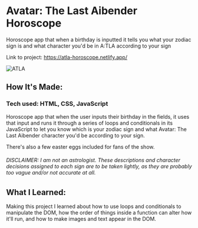 # Avatar: The Last Aibender Horoscope
Horoscope app that when a birthday is inputted it tells you what your zodiac sign is and what character you'd be in A:TLA according to your sign

Link to project: https://atla-horoscope.netlify.app/

![ATLA](https://user-images.githubusercontent.com/69063941/90579538-5a066780-e194-11ea-9413-f86c66865c69.png)

## How It's Made:
### Tech used: HTML, CSS, JavaScript

Horoscope app that when the user inputs their birthday in the fields, it uses that input and runs it through a series of loops and conditionals in its JavaScript to let you know which is your zodiac sign and what Avatar: The Last Aibender character you'd be according to your sign.

There's also a few easter eggs included for fans of the show.

###### DISCLAIMER: I am not an astrologist. These descriptions and character decisions assigned to each sign are to be taken lightly, as they are probably too vague and/or not accurate at all.  

## What I Learned:
Making this project I learned about how to use loops and conditionals to manipulate the DOM, how the order of things inside a function can alter how it'll run, and how to make images and text appear in the DOM.
